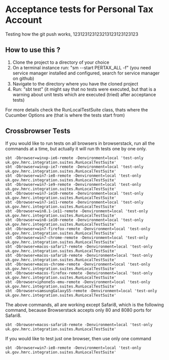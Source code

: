Acceptance tests for Personal Tax Account
=========================================

Testing how the git push works,
123123123123213123123123123

How to use this ?
--------

1. Clone the project to a directory of your choice
2. On a terminal instance run: "sm --start PERTAX_ALL -f"
(you need service manager installed and configured, search for service manager on github)
3. Navigate to the directory where you have the cloned project
4. Run: "sbt test" (it might say that no tests were executed, but that is a warning about unit tests which are executed (tried) after acceptance tests)

For more details check the RunLocalTestSuite class, thats where the Cucumber Options are (that is where the tests start from)

Crossbrowser Tests
------------------

If you would like to run tests on all browsers in browserstack, run all the commands at a time, but actually it will run th tests one by one only.

    sbt -Dbrowser=winxp-ie6-remote -Denvironment=local 'test-only uk.gov.hmrc.integration.suites.RunLocalTestSuite'
    sbt -Dbrowser=winxp-ie7-remote -Denvironment=local 'test-only uk.gov.hmrc.integration.suites.RunLocalTestSuite'
    sbt -Dbrowser=win7-ie8-remote -Denvironment=local 'test-only uk.gov.hmrc.integration.suites.RunLocalTestSuite'
    sbt -Dbrowser=win7-ie9-remote -Denvironment=local 'test-only uk.gov.hmrc.integration.suites.RunLocalTestSuite'
    sbt -Dbrowser=win7-ie10-remote -Denvironment=local 'test-only uk.gov.hmrc.integration.suites.RunLocalTestSuite'
    sbt -Dbrowser=win7-ie11-remote -Denvironment=local 'test-only uk.gov.hmrc.integration.suites.RunLocalTestSuite'
    sbt -Dbrowser=win8.1-ie11-remote -Denvironment=local 'test-only uk.gov.hmrc.integration.suites.RunLocalTestSuite'
    sbt -Dbrowser=win8-ie10-remote -Denvironment=local 'test-only uk.gov.hmrc.integration.suites.RunLocalTestSuite'
    sbt -Dbrowser=win7-firefox-remote -Denvironment=local 'test-only uk.gov.hmrc.integration.suites.RunLocalTestSuite'
    sbt -Dbrowser=win7-chrome-remote -Denvironment=local 'test-only uk.gov.hmrc.integration.suites.RunLocalTestSuite'
    sbt -Dbrowser=macos-safari7-remote -Denvironment=local 'test-only uk.gov.hmrc.integration.suites.RunLocalTestSuite'
    sbt -Dbrowser=macos-safari8-remote -Denvironment=local 'test-only uk.gov.hmrc.integration.suites.RunLocalTestSuite'
    sbt -Dbrowser=macos-chrome-remote -Denvironment=local 'test-only uk.gov.hmrc.integration.suites.RunLocalTestSuite'
    sbt -Dbrowser=macos-firefox-remote -Denvironment=local 'test-only uk.gov.hmrc.integration.suites.RunLocalTestSuite'
    sbt -Dbrowser=iphone5s-emu-remote -Denvironment=local 'test-only uk.gov.hmrc.integration.suites.RunLocalTestSuite'
    sbt -Dbrowser=samsungGalaxyS5-remote -Denvironment=local 'test-only uk.gov.hmrc.integration.suites.RunLocalTestSuite'

The above commands, all are working except Safari8, which is the following command, because Browserstack accepts only 80 and 8080 ports for Safari8.

    sbt -Dbrowser=macos-safari8-remote -Denvironment=local 'test-only uk.gov.hmrc.integration.suites.RunLocalTestSuite'

If you would like to test just one browser, then use only one command

    sbt -Dbrowser=win7-ie8-remote -Denvironment=local 'test-only uk.gov.hmrc.integration.suites.RunLocalTestSuite'


        
    
    
    
    
 


